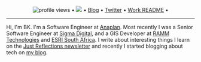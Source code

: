 <p align="center">
  <img src="https://gpvc.arturio.dev/bhekanik" alt="profile views"> •
  <a href="https://twitter.com/intent/follow?screen_name=bhekanik&tw_p=followbutton"><img src="https://img.shields.io/twitter/follow/bhekanik?label=%40bhekanik&style=social"></a>  •
  <a href="https://blog.bhekani.com">Blog</a> •
  <a href="https://twitter.com/intent/follow?screen_name=bhekanik&tw_p=followbutton">Twitter</a> •
  <a href="https://github.com/bhekanik/bhekanik/blob/master/BK.README.md">Work README</a> •
</p>

---

Hi, I'm BK. I'm a Software Engineer at [Anaplan](https://anaplan.com/). Most recently I was a Senior Software Engineer at [Sigma Digital](https://www.sigmadigital.io/), and a GIS Developer at [RAMM Technologies](https://www.ramm.co.za/) and [ESRI South Africa](https://www.esri-southafrica.com/). I write about interesting things I learn on the [Just Reflections newsletter](https://justreflections.bhekani.com/) and recently I started blogging about tech on [my blog](https://blog.bhekani.com). 
